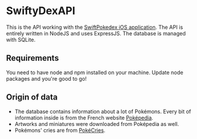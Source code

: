 # SwiftyDexAPI

This is the API working with the [SwiftPokedex iOS application](http://www.github.com/siilver777/SwiftyDex). The API is entirely written in NodeJS and uses ExpressJS. The database is managed with SQLite.

## Requirements

You need to have node and npm installed on your machine. Update node packages and you're good to go!

## Origin of data

* The database contains information about a lot of Pokémons. Every bit of information inside is from the French website [Poképedia](http://www.pokepedia.fr/).
* Artworks and miniatures were downloaded from Poképedia as well.
* Pokémons' cries are from [PokéCries](http://pokecries.com/). 
